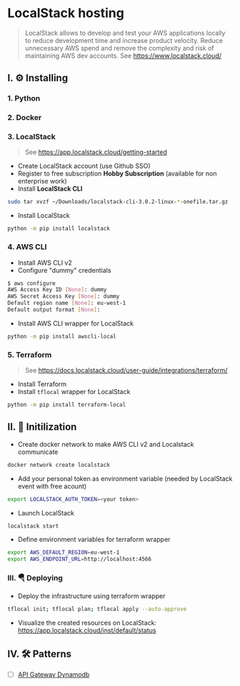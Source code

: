 # LocalStack hosting
> LocalStack allows to develop and test your AWS applications locally to reduce development time and increase product velocity. Reduce unnecessary AWS spend and remove the complexity and risk of maintaining AWS dev accounts.
> See https://www.localstack.cloud/

## I. ⚙ Installing

### 1. Python

### 2. Docker

### 3. LocalStack
> See https://app.localstack.cloud/getting-started

- Create LocalStack account (use Github SSO)
- Register to free subscription **Hobby Subscription** (available for non enterprise work)
- Install **LocalStack CLI**
```sh
sudo tar xvzf ~/Downloads/localstack-cli-3.0.2-linux-*-onefile.tar.gz -C /usr/local/bin
```
- Install LocalStack
```sh
python -m pip install localstack
```
### 4. AWS CLI
- Install AWS CLI v2
- Configure "dummy" credentials
```sh
$ aws configure
AWS Access Key ID [None]: dummy
AWS Secret Access Key [None]: dummy
Default region name [None]: eu-west-1
Default output format [None]:
```
- Install AWS CLI wrapper for LocalStack
```sh
python -m pip install awscli-local
```
### 5. Terraform
> See https://docs.localstack.cloud/user-guide/integrations/terraform/
- Install Terraform
- Install `tflocal` wrapper for LocalStack
```sh
python -m pip install terraform-local
```

## II. 📝 Initilization
- Create docker network to make AWS CLI v2 and Localstack communicate
```sh
docker network create localstack
```
- Add your personal token as environment variable (needed by LocalStack event with free acount)
```sh
export LOCALSTACK_AUTH_TOKEN=<your token>
```
- Launch LocalStack
```sh
localstack start
```
- Define environment variables for terraform wrapper
```sh
export AWS_DEFAULT_REGION=eu-west-1
export AWS_ENDPOINT_URL=http://localhost:4566
```

### III. 🪂 Deploying
- Deploy the infrastructure using terraform wrapper
```sh
tflocal init; tflocal plan; tflocal apply --auto-approve
```
- Visualize the created resources on LocalStack: https://app.localstack.cloud/inst/default/status


## IV. 🛠 Patterns
- [ ] [API Gateway Dynamodb](https://github.com/veben/ls_tf_apigateway_dynamodb/blob/main/readme.md)